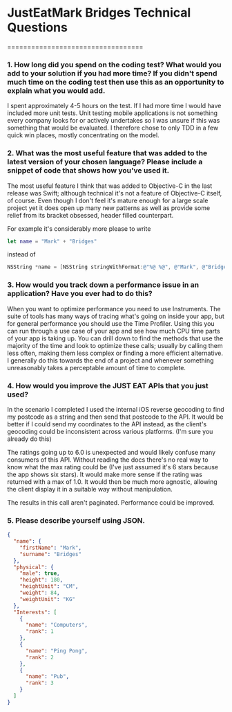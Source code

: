 # JustEatMark Bridges Technical Questions
==================================

###  1. How long did you spend on the coding test? What would you add to your solution if you had more time? If you didn't spend much time on the coding test then use this as an opportunity to explain what you would add.

I spent approximately 4-5 hours on the test. If I had more time I would have included more unit tests. Unit testing mobile applications is not something every company looks for or actively undertakes so I was unsure if this was something that would be evaluated. I therefore chose to only TDD in a few quick win places, mostly concentrating on the model.

### 2. What was the most useful feature that was added to the latest version of your chosen language? Please include a snippet of code that shows how you've used it.

The most useful feature I think that was added to Objective-C in the last release was Swift; although technical it's not a feature of Objective-C itself, of course. Even though I don't feel it's mature enough for a large scale project yet it does open up many new patterns as well as provide some relief from its bracket obsessed, header filled counterpart.

For example it's considerably more please to write

```Swift
let name = "Mark" + "Bridges"
```

instead of

```Objective-C
NSString *name = [NSString stringWithFormat:@"%@ %@", @"Mark", @"Bridges"];
```


### 3. How would you track down a performance issue in an application? Have you ever had to do this?

When you want to optimize performance you need to use Instruments. The suite of tools has many ways of tracing what's going on inside your app, but for general performance you should use the Time Profiler. Using this you can run through a use case of your app and see how much CPU time parts of your app is taking up. You can drill down to find the methods that use the majority of the time and look to optimize these calls; usually by calling them less often, making them less complex or finding a more efficient alternative. I generally do this towards the end of a project and whenever something unreasonably takes a perceptable amount of time to complete.

### 4. How would you improve the JUST EAT APIs that you just used?

In the scenario I completed I used the internal iOS reverse geocoding to find my postcode as a string and then send that postcode to the API. It would be better if I could send my coordinates to the API instead, as the client's geocoding could be inconsistent across various platforms. (I'm sure you already do this)

The ratings going up to 6.0 is unexpected and would likely confuse many consumers of this API. Without reading the docs there's no real way to know what the max rating could be (I've just assumed it's 6 stars because the app shows six stars). It would make more sense if the rating was returned with a max of 1.0. It would then be much more agnostic, allowing the client display it in a suitable way without manipulation.

The results in this call aren't paginated. Performance could be improved.


### 5. Please describe yourself using JSON.

```json
{
  "name": {
    "firstName": "Mark",
    "surname": "Bridges"
  },
  "physical": {
    "male": true,
    "height": 180,
    "heightUnit": "CM",
    "weight": 84,
    "weightUnit": "KG"
  },
  "Interests": [
    {
      "name": "Computers",
      "rank": 1
    },
    {
      "name": "Ping Pong",
      "rank": 2
    },
    {
      "name": "Pub",
      "rank": 3
    }
  ]
}
```

